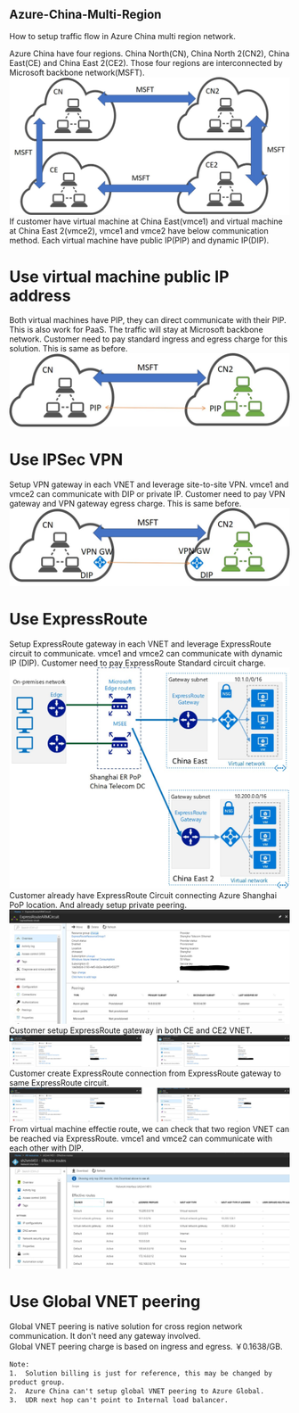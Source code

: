 ## Azure-China-Multi-Region
How to setup traffic flow in Azure China multi region network. 

Azure China have four regions. China North(CN), China North 2(CN2), China East(CE) and China East 2(CE2). Those four regions are interconnected by Microsoft backbone network(MSFT).<br>
![](https://github.com/yinghli/Azure-China-Multi-Region/blob/master/Topo.jpg)
If customer have virtual machine at China East(vmce1) and virtual machine at China East 2(vmce2), vmce1 and vmce2 have below communication method. Each virtual machine have public IP(PIP) and dynamic IP(DIP).<br>

# Use virtual machine public IP address
Both virtual machines have PIP, they can direct communicate with their PIP. This is also work for PaaS. The traffic will stay at Microsoft backbone network. Customer need to pay standard ingress and egress charge for this solution. This is same as before.<br>
![](https://github.com/yinghli/Azure-China-Multi-Region/blob/master/PIP.jpg)

# Use IPSec VPN
Setup VPN gateway in each VNET and leverage site-to-site VPN. vmce1 and vmce2 can communicate with DIP or private IP. Customer need to pay VPN gateway and VPN gateway egress charge. This is same before. <br>
![](https://github.com/yinghli/Azure-China-Multi-Region/blob/master/DIP.jpg)
	
# Use ExpressRoute
Setup ExpressRoute gateway in each VNET and leverage ExpressRoute circuit to communicate. vmce1 and vmce2 can communicate with dynamic IP (DIP). Customer need to pay ExpressRoute Standard circuit charge.<br>
![](https://github.com/yinghli/Azure-China-Multi-Region/blob/master/ER.jpg)
Customer already have ExpressRoute Circuit connecting Azure Shanghai PoP location. And already setup private peering.
![](https://github.com/yinghli/Azure-China-Multi-Region/blob/master/ER1.jpg)
Customer setup ExpressRoute gateway in both CE and CE2 VNET.
![](https://github.com/yinghli/Azure-China-Multi-Region/blob/master/ER2.jpg)
Customer create ExpressRoute connection from ExpressRoute gateway to same ExpressRoute circuit.
![](https://github.com/yinghli/Azure-China-Multi-Region/blob/master/ER3.jpg)
From virtual machine effectie route, we can check that two region VNET can be reached via ExpressRoute. vmce1 and vmce2 can communicate with each other with DIP. 
![](https://github.com/yinghli/Azure-China-Multi-Region/blob/master/ER4.jpg)

# Use Global VNET peering
Global VNET peering is native solution for cross region network communication. It don't need any gateway involved.<br>
Global VNET peering charge is based on ingress and egress. ￥0.1638/GB. 

```
Note: 
1.	Solution billing is just for reference, this may be changed by product group.
2.  Azure China can't setup global VNET peering to Azure Global.
3.  UDR next hop can't point to Internal load balancer.
```


